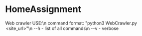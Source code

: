 # HomeAssignment
Web crawler
USE:\n
command format: "python3 WebCrawler.py <option> <site_url>"\n
            --h - list of all commands\n
            --v - verbose
